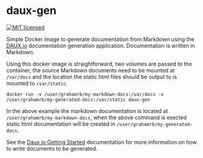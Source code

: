 # daux-gen

[![MIT licensed](https://img.shields.io/badge/license-MIT-blue.svg)](https://raw.githubusercontent.com/grahamrb/daux-gen/master/LICENSE)

Simple Docker image to generate documentation from Markdown using the [DAUX.io](http://daux.io) documentation generation application. Documentation is written in Markdown.

Using this docker image is straightforward, two volumes are passed to the container, the source Markdown documents need to be mounted at `/var/docs` and the location the static html files should be output to is mounted to `/var/static`. 

```
docker run -v /user/grahamrb/my-markdown-docs:/var/docs -v /user/grahamrb/my-generated-docs:/var/static daux-gen
```

In the above example the markdown documentation is located at `/user/grahamrb/my-markdown-docs`, when the above command is exected static html documentation will be created in `/user/grahamrb/my-generated-docs`.

See the [Daux.io Getting Started](http://daux.io/Getting_Started) documentation for more information on how to write documents to be generated.